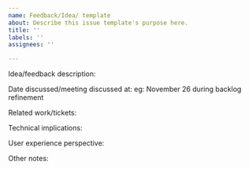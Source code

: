 ```yaml
---
name: Feedback/Idea/ template
about: Describe this issue template's purpose here.
title: ''
labels: ''
assignees: ''

---
```


Idea/feedback  description:

Date discussed/meeting discussed at:
eg: November 26 during backlog refinement

Related work/tickets:

Technical implications:

User experience perspective:

Other notes:

